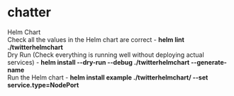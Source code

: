 # chatter

Helm Chart </br>
Check all the values in the Helm chart are correct  - **helm lint ./twitterhelmchart** </br>
Dry Run (Check everything is running well without deploying actual services) -  **helm install --dry-run --debug ./twitterhelmchart --generate-name** </br>
Run the Helm chart - **helm install example ./twitterhelmchart/ --set service.type=NodePort** 
